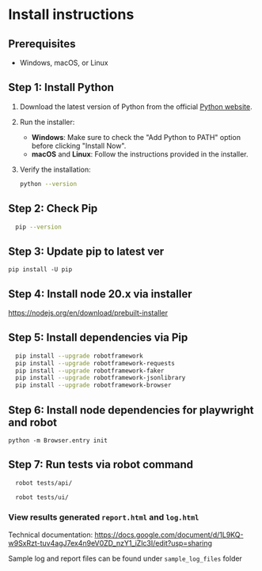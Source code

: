 # Install instructions

## Prerequisites

- Windows, macOS, or Linux

## Step 1: Install Python

1. Download the latest version of Python from the official [Python website](https://www.python.org/downloads/).
2. Run the installer:
   - **Windows**: Make sure to check the "Add Python to PATH" option before clicking "Install Now".
   - **macOS** and **Linux**: Follow the instructions provided in the installer.

3. Verify the installation:
   ```sh
   python --version
   ```
## Step 2: Check Pip
```sh
  pip --version
```
## Step 3: Update pip to latest ver
```pip install -U pip```

## Step 4: Install node 20.x via installer
https://nodejs.org/en/download/prebuilt-installer

## Step 5: Install dependencies via Pip
```sh
  pip install --upgrade robotframework
  pip install --upgrade robotframework-requests
  pip install --upgrade robotframework-faker
  pip install --upgrade robotframework-jsonlibrary
  pip install --upgrade robotframework-browser
```
## Step 6: Install node dependencies for playwright and robot
```python -m Browser.entry init```

## Step 7: Run tests via robot command
```sh
  robot tests/api/
```
```sh
  robot tests/ui/
```

### View results generated ``report.html`` and ``log.html``

Technical documentation: https://docs.google.com/document/d/1L9KQ-w9SxRzt-tuv4agJ7ex4n9eV0ZD_nzY1_iZlc3I/edit?usp=sharing

Sample log and report files can be found under `sample_log_files` folder
